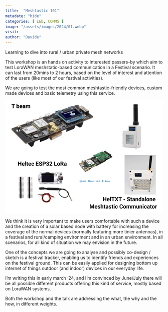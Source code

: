 ```yaml
---
title:  "Meshtastic 101"
metadate: "hide"
categories: [ LED, COMMS ]
image: "/assets/images/2024/01.webp"
visit:
author: "Davide"
---
```



Learning to dive into rural / urban private mesh networks

This workshop is an hands on activity to interested passers-by which aim to test LoraWAN meshstatic-based communication in a Festival scenario. It can last from 20mins to 2 hours, based on the level of interest and attention of the users (like most of our festival activities). 

We are going to test the most common meshtastic-friendly devices, custom made devices and basic telemetry using this service. 

![Descrizione alternativa dell'immagine](./assets/images/2024/Meshtastic-01.png)

We think it is very important to make users comfortable with such a device and the creation of a solar based node with battery for increasing the coverage of the normal devices (normally featuring more tinier antennas), in a festival and rural/camping environment and in an urban environment. In all scenarios, for all kind of situation we may envision in the future.   

 One of the concepts we are going to analyse and possibly co-design / sketch is a festival tracker, enabling us to identify friends and experiences on the festival ground. This can be easily applied for designing bottom up internet of things outdoor (and indoor) devices in our everyday life. 

I’m writing this in early march ‘24, and I’m convinced by June/July there will be all possible different products offering this kind of service, mostly based on LoraWAN systems. 

Both the workshop and the talk are addressing the what, the why and the how, in different weights.  

